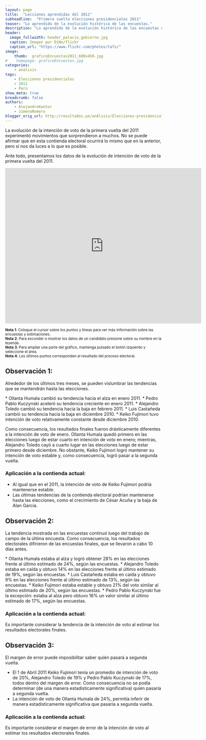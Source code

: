 ```yaml
---
layout: page
title:  "Lecciones aprendidas del 2011"
subheadline:  "Primera vuelta elecciones presidenciales 2011"
teaser: "Lo aprendido de la evolución histórica de las encuestas."
description: "Lo aprendido de la evolución histórica de las encuestas en primera vuelta."
header:
  image_fullwidth: header_palacio_gobierno.jpg
  caption: Imagen por DiNo/flickr
  caption_url: "https://www.flickr.com/photos/tafs/"
image:
    thumb:  graficoEncuestas2011_600x450.jpg
#    homepage: graficoEncuestas.jpg
categories:
    - analisis
tags:
    - Elecciones presidenciales
    - 2011 
    - Perú
show_meta: true
breadcrumb: false
authors: 
    - AlejandroKantor
    - JimenaRomero
blogger_orig_url: http://resultados.pe/anÁlisis/Elecciones-presidenciales-2011/
---
```


La evolución de la intención de voto de la primera vuelta del 2011 experimentó movimientos que sorprendieron a muchos. No se puede afirmar que en esta contienda electoral ocurrirá lo mismo que en la anterior, pero sí nos da luces a lo que es posible. 

Ante todo, presentamos los datos de la evolución de intención de voto de la primera vuelta del 2011. 


<iframe src="https://plot.ly/~AlejandroKantor/378.embed?link=False"  style="width: 125%" frameBorder="0" height="500" scrolling="no" seamless="seamless" 
class="myIframe">
</iframe>


<script type="text/javascript" language="javascript"> 
$('.myIframe').css('height', $(window).height()+'px');
</script>

<sub>__Nota 1__: Coloque el cursor sobre los puntos y líneas para ver más información sobre las encuestas y estimaciones.</sub>
<br><sub>__Nota 2__: Para esconder o mostrar los datos de un candidato presione sobre su nombre en la leyenda.</sub>
<br><sub>__Nota 3__: Para ampliar una parte del gráfico, mantenga pulsado el botón izquierdo y seleccione el área. </sub>
<br><sub>__Nota 4__: Los últimos puntos corresponden al resultado del proceso electoral.</sub>




## Observación 1:
<p class="teaser" itemprop="description">
Alrededor de los últimos tres meses, se pueden vislumbrar las tendencias que se mantendrán hasta las elecciones. 
</p>
* Ollanta Humala cambió su tendencia hacia el alza en enero 2011.
* Pedro Pablo Kuczynski aceleró su tendencia creciente en enero 2011.
* Alejandro Toledo cambió su tendencia  hacia la baja en febrero 2011.
* Luis Castañeda cambió su tendencia hacia la baja en diciembre 2010.
* Keiko Fujimori tuvo intención de voto relativamente constante desde diciembre 2010.

Como consecuencia, los resultados finales fueron drásticamente diferentes a la intención de voto de enero. Ollanta Humala quedó primero en las elecciones luego de estar cuarto en intención de voto en enero; mientras, Alejandro Toledo cayó a cuarto lugar en las elecciones luego de estar primero desde diciembre.  No obstante, Keiko Fujimori logró mantener su intención de voto estable y, como consecuencia, logró pasar a la segunda vuelta. 

### Aplicación a la contienda actual:

* Al igual que en el 2011, la intención de voto de Keiko Fujimori podría mantenerse estable. 
* Las últimas tendencias de la contienda electoral podrían mantenerse hasta las elecciones, como el crecimiento de César Acuña y la baja de Alan García.

## Observación 2:
<p class="teaser" itemprop="description">
La tendencia mostrada en las encuestas continuó luego del trabajo de campo de la última encuesta. 
Como consecuencia, los resultados electorales difirieron de las encuestas finales, que se llevaron a cabo 10 días antes. 
</p>
* Ollanta Humala estaba al alza y logró obtener 28% en las elecciones frente al último estimado de 24%, según las encuestas.
* Alejandro Toledo estaba en caída y obtuvo 14% en las elecciones frente al último estimado de 19%, según las encuestas.
* Luis Castañeda estaba en caída y obtuvo 9% en las elecciones frente al último estimado de 13%, según las encuestas.
* Keiko Fujimori estaba estable y obtuvo 21% del voto similar al último estimado de 20%, según las encuestas.
* Pedro Pablo Kuczynski fue la excepción: estaba al alza pero obtuvo 16% un valor similar al último estimado de 17%, según las encuestas.

### Aplicación a la contienda actual:
Es importante considerar la tendencia de la intención de voto al estimar los resultados electorales finales. 


## Observación 3:
<p class="teaser" itemprop="description">
El margen de error puede imposibilitar saber quién pasará a segunda vuelta.
</p>

* El 1 de Abril 2011 Keiko Fujimori tenía un promedio de intención de voto de 20%,  Alejandro Toledo de 19% y  Pedro Pablo Kuczynski de 17%, todos dentro del margen de error. Como consecuencia no se podía determinar (de una manera estadísticamente significativa) quién pasaría a segunda vuelta.  
* La intención de voto de Ollanta Humala de 24%, permitía inferir de manera estadísticamente significativa que pasaría a segunda vuelta.

### Aplicación a la contienda actual:
Es importante considerar el margen de error de la intención de voto al estimar los resultados electorales finales. 






